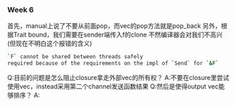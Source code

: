 ### Week 6
首先，manual上说了不要从前面pop，而vec的pop方法就是pop_back
另外，根据Trait bound，我们需要在sender端传入f的clone
不然编译器会对我们不高兴(但现在不明白这个报错的含义)
```bash
`F` cannot be shared between threads safely
required because of the requirements on the impl of `Send` for `&F`
```
Q:目前的问题是怎么阻止closure拿走外部vec的所有权？ 
A:不要在closure里尝试使用vec，instead采用第二个channel发送函数结果
Q:然后是使得output vec能够排序？
A: